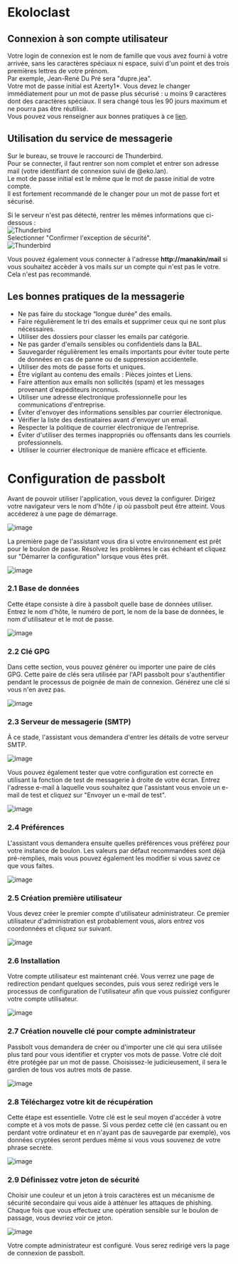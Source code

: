 # Ekoloclast
## Connexion à son compte utilisateur

Votre login de connexion est le nom de famille que vous avez fourni à votre arrivée, sans les caractères spéciaux ni espace, suivi d'un point et des trois premières lettres de votre prénom.  
Par exemple, Jean-René Du Pré sera "dupre.jea".  
Votre mot de passe initial est Azerty1*. Vous devez le changer immédiatement pour un mot de passe plus sécurisé : u moins 9 caractères dont des caractères spéciaux. Il sera changé tous les 90 jours maximum et ne pourra pas être réutilisé.  
Vous pouvez vous renseigner aux bonnes pratiques à ce [lien](https://www.cybermalveillance.gouv.fr/tous-nos-contenus/bonnes-pratiques/mots-de-passe). 


## Utilisation du service de messagerie
Sur le bureau, se trouve le raccourci de Thunderbird.  
Pour se connecter, il faut rentrer son nom complet et entrer son adresse mail (votre identifiant de connexion suivi de @eko.lan).  
Le mot de passe initial est le même que le mot de passe initial de votre compte.  
Il est fortement recommandé de le changer pour un mot de passe fort et sécurisé.

Si le serveur n'est pas détecté, rentrer les mêmes informations que ci-dessous :  
![Thunderbird](/Ressources/S06_Thunderbird1.png)  
Selectionner "Confirmer l'exception de sécurité".   
![Thunderbird](/Ressources/S06_Thunderbird2.png)

Vous pouvez également vous connecter à l'adresse **http://manakin/mail** si vous souhaitez accèder à vos mails sur un compte qui n'est pas le votre.  
Cela n'est pas recommandé.  

## Les bonnes pratiques de la messagerie 
- Ne pas faire du stockage “longue durée” des emails.  
- Faire régulièrement le tri des emails et supprimer ceux qui ne sont plus nécessaires.  
- Utiliser des dossiers pour classer les emails par catégorie.  
- Ne pas garder d'emails sensibles ou confidentiels dans la BAL.  
- Sauvegarder régulièrement les emails importants pour éviter toute perte de données en cas de panne ou de suppression accidentelle.  
- Utiliser des mots de passe forts et uniques.  
- Être vigilant au contenu des emails : Pièces jointes et Liens.  
- Faire attention aux emails non sollicités (spam) et les messages provenant d'expéditeurs inconnus.
- Utiliser une adresse électronique professionnelle pour les communications d'entreprise.  
- Éviter d'envoyer des informations sensibles par courrier électronique.  
- Vérifier la liste des destinataires avant d'envoyer un email.
- Respecter la politique de courrier électronique de l’entreprise.  
- Éviter d'utiliser des termes inappropriés ou offensants dans les courriels professionnels.  
- Utiliser le courrier électronique de manière efficace et efficiente.  

# Configuration de passbolt

Avant de pouvoir utiliser l'application, vous devez la configurer. Dirigez votre navigateur vers le nom d'hôte / ip où passbolt peut être atteint. Vous accéderez à une page de démarrage.

![image](/Ressources/s07_image003.png)

La première page de l'assistant vous dira si votre environnement est prêt pour le boulon de passe. Résolvez les problèmes le cas échéant et cliquez sur "Démarrer la configuration" lorsque vous êtes prêt.


![image](/Ressources/s07_image3.png)

### 2.1 Base de données

Cette étape consiste à dire à passbolt quelle base de données utiliser. Entrez le nom d'hôte, le numéro de port, le nom de la base de données, le nom d'utilisateur et le mot de passe.

![image](/Ressources/s07_image4.png)

### 2.2 Clé GPG

Dans cette section, vous pouvez générer ou importer une paire de clés GPG. Cette paire de clés sera utilisée par l'API passbolt pour s'authentifier pendant le processus de poignée de main de connexion. Générez une clé si vous n'en avez pas.

![image](/Ressources/s07_image5.png)

### 2.3 Serveur de messagerie (SMTP)

À ce stade, l'assistant vous demandera d'entrer les détails de votre serveur SMTP.

![image](/Ressources/s07_image6.png)

Vous pouvez également tester que votre configuration est correcte en utilisant la fonction de test de messagerie à droite de votre écran. Entrez l'adresse e-mail à laquelle vous souhaitez que l'assistant vous envoie un e-mail de test et cliquez sur "Envoyer un e-mail de test".

![image](/Ressources/s07_image7.png)

### 2.4 Préférences

L'assistant vous demandera ensuite quelles préférences vous préférez pour votre instance de boulon. Les valeurs par défaut recommandées sont déjà pré-remplies, mais vous pouvez également les modifier si vous savez ce que vous faites.

![image](/Ressources/s07_image8.png)

### 2.5 Création première utilisateur

Vous devez créer le premier compte d'utilisateur administrateur. Ce premier utilisateur d'administration est probablement vous, alors entrez vos coordonnées et cliquez sur suivant.

![image](/Ressources/s07_image9.png)

### 2.6 Installation

Votre compte utilisateur est maintenant créé. Vous verrez une page de redirection pendant quelques secondes, puis vous serez redirigé vers le processus de configuration de l'utilisateur afin que vous puissiez configurer votre compte utilisateur.

![image](/Ressources/s07_image10.png)

### 2.7 Création nouvelle clé pour compte administrateur

Passbolt vous demandera de créer ou d'importer une clé qui sera utilisée plus tard pour vous identifier et crypter vos mots de passe. Votre clé doit être protégée par un mot de passe. Choisissez-le judicieusement, il sera le gardien de tous vos autres mots de passe.

![image](/Ressources/s07_image11.png)


### 2.8 Téléchargez votre kit de récupération

Cette étape est essentielle. Votre clé est le seul moyen d'accéder à votre compte et à vos mots de passe. Si vous perdez cette clé (en cassant ou en perdant votre ordinateur et en n'ayant pas de sauvegarde par exemple), vos données cryptées seront perdues même si vous vous souvenez de votre phrase secrète.

![image](/Ressources/s07_image12.png)


### 2.9 Définissez votre jeton de sécurité

Choisir une couleur et un jeton à trois caractères est un mécanisme de sécurité secondaire qui vous aide à atténuer les attaques de phishing. Chaque fois que vous effectuez une opération sensible sur le boulon de passage, vous devriez voir ce jeton.

![image](/Ressources/s07_image13.png)


Votre compte administrateur est configuré. Vous serez redirigé vers la page de connexion de passbolt. 

